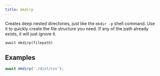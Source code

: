 ```yaml
---
title: mkdirp
---
```


<div class="lead">
  Creates deep nested directories, just like the <code>mkdir -p</code> shell
  command. Use it to quickly create the file structure you need. If any of the
  path already exists, it will just ignore it.
</div>

`await mkdirp(filepath)`


## Examples

```js
await mkdirp('./dist/css');
```
